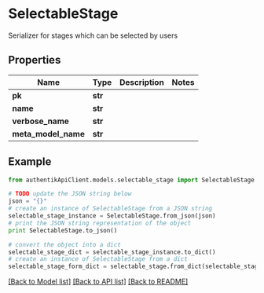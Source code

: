 # SelectableStage

Serializer for stages which can be selected by users

## Properties
Name | Type | Description | Notes
------------ | ------------- | ------------- | -------------
**pk** | **str** |  | 
**name** | **str** |  | 
**verbose_name** | **str** |  | 
**meta_model_name** | **str** |  | 

## Example

```python
from authentikApiClient.models.selectable_stage import SelectableStage

# TODO update the JSON string below
json = "{}"
# create an instance of SelectableStage from a JSON string
selectable_stage_instance = SelectableStage.from_json(json)
# print the JSON string representation of the object
print SelectableStage.to_json()

# convert the object into a dict
selectable_stage_dict = selectable_stage_instance.to_dict()
# create an instance of SelectableStage from a dict
selectable_stage_form_dict = selectable_stage.from_dict(selectable_stage_dict)
```
[[Back to Model list]](../README.md#documentation-for-models) [[Back to API list]](../README.md#documentation-for-api-endpoints) [[Back to README]](../README.md)


